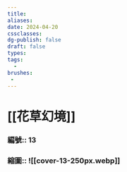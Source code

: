 ```yaml
---
title: 
aliases: 
date: 2024-04-20
cssclasses: 
dg-publish: false
draft: false
types: 
tags: 
  - 
brushes: 
 - 
---
```

# [[花草幻境]]

### 編號:: 13
### 縮圖:: ![[cover-13-250px.webp]]


